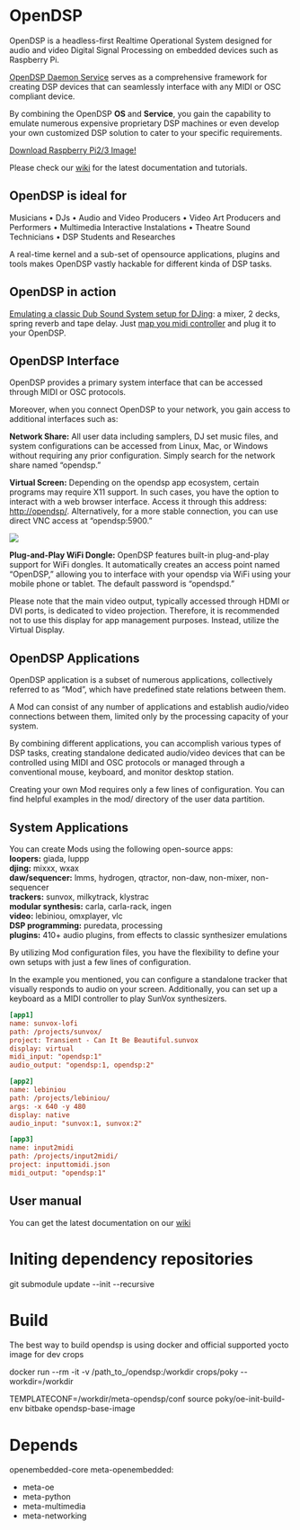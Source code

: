 OpenDSP
=======

OpenDSP is a headless-first Realtime Operational System designed for audio and video Digital Signal Processing on embedded devices such as Raspberry Pi.

[OpenDSP Daemon Service](https://github.com/midilab/opendspd) serves as a comprehensive framework for creating DSP devices that can seamlessly interface with any MIDI or OSC compliant device.

By combining the OpenDSP **OS** and **Service**, you gain the capability to emulate numerous expensive proprietary DSP machines or even develop your own customized DSP solution to cater to your specific requirements.
  
[Download Raspberry Pi2/3 Image!](https://github.com/midilab/opendsp/releases/download/v0.11.0/opendsp_0.11.0-raspberry_pi2_3.zip)    

Please check our [wiki](https://github.com/midilab/opendsp/wiki) for the latest documentation and tutorials.

OpenDSP is ideal for
--------------------

Musicians • DJs • Audio and Video Producers • Video Art Producers and Performers • Multimedia Interactive Instalations • Theatre Sound Technicians • DSP Students and Researches

A real-time kernel and a sub-set of opensource applications, plugins and tools makes OpenDSP vastly hackable for different kinda of DSP tasks.

OpenDSP in action
-----------------

[Emulating a classic Dub Sound System setup for DJing](https://www.youtube.com/watch?v=2uJZTJCUkSI): a mixer, 2 decks, spring reverb and tape delay. Just [map you midi controller](https://github.com/midilab/opendsp-mods/blob/master/midilab/mixxx-dub/README.md) and plug it to your OpenDSP.

OpenDSP Interface
-----------------

OpenDSP provides a primary system interface that can be accessed through MIDI or OSC protocols.

Moreover, when you connect OpenDSP to your network, you gain access to additional interfaces such as:

**Network Share:** All user data including samplers, DJ set music files, and system configurations can be accessed from Linux, Mac, or Windows without requiring any prior configuration. Simply search for the network share named “opendsp.”

**Virtual Screen:** Depending on the opendsp app ecosystem, certain programs may require X11 support. In such cases, you have the option to interact with a web browser interface. Access it through this address: [http://opendsp/](http://opendsp/). Alternatively, for a more stable connection, you can use direct VNC access at “opendsp:5900.”

[![](https://midilab.co/data/uploads/2019/01/plugmod-opendsp.jpg)](https://midilab.co/data/uploads/2019/01/plugmod-opendsp.jpg)

**Plug-and-Play WiFi Dongle:** OpenDSP features built-in plug-and-play support for WiFi dongles. It automatically creates an access point named “OpenDSP,” allowing you to interface with your opendsp via WiFi using your mobile phone or tablet. The default password is “opendspd.”

Please note that the main video output, typically accessed through HDMI or DVI ports, is dedicated to video projection. Therefore, it is recommended not to use this display for app management purposes. Instead, utilize the Virtual Display.

OpenDSP Applications
--------------------

OpenDSP application is a subset of numerous applications, collectively referred to as “Mod”, which have predefined state relations between them.

A Mod can consist of any number of applications and establish audio/video connections between them, limited only by the processing capacity of your system.

By combining different applications, you can accomplish various types of DSP tasks, creating standalone dedicated audio/video devices that can be controlled using MIDI and OSC protocols or managed through a conventional mouse, keyboard, and monitor desktop station.

Creating your own Mod requires only a few lines of configuration. You can find helpful examples in the mod/ directory of the user data partition.

System Applications
-------------------

You can create Mods using the following open-source apps:  
**loopers:** giada, luppp  
**djing:** mixxx, wxax  
**daw/sequencer:** lmms, hydrogen, qtractor, non-daw, non-mixer, non-sequencer  
**trackers:** sunvox, milkytrack, klystrac  
**modular synthesis:** carla, carla-rack, ingen  
**video:** lebiniou, omxplayer, vlc  
**DSP programming:** puredata, processing  
**plugins:** 410+ audio plugins, from effects to classic synthesizer emulations

By utilizing Mod configuration files, you have the flexibility to define your own setups with just a few lines of configuration.  
  
In the example you mentioned, you can configure a standalone tracker that visually responds to audio on your screen. Additionally, you can set up a keyboard as a MIDI controller to play SunVox synthesizers.   

```ini
[app1]
name: sunvox-lofi
path: /projects/sunvox/
project: Transient - Can It Be Beautiful.sunvox
display: virtual
midi_input: "opendsp:1"
audio_output: "opendsp:1, opendsp:2"

[app2]
name: lebiniou
path: /projects/lebiniou/
args: -x 640 -y 480
display: native
audio_input: "sunvox:1, sunvox:2"

[app3]
name: input2midi
path: /projects/input2midi/
project: inputtomidi.json
midi_output: "opendsp:1"
```

User manual
-----------

You can get the latest documentation on our [wiki](https://github.com/midilab/opendsp/wiki)  

# Initing dependency repositories

git submodule update --init --recursive

# Build

The best way to build opendsp is using docker and official supported yocto image for dev crops

docker run --rm -it -v /path_to_/opendsp:/workdir crops/poky --workdir=/workdir

TEMPLATECONF=/workdir/meta-opendsp/conf source poky/oe-init-build-env
bitbake opendsp-base-image

# Depends

openembedded-core
meta-openembedded:
  + meta-oe
  + meta-python
  + meta-multimedia
  + meta-networking
